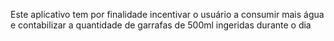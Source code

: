 Este aplicativo tem por finalidade incentivar o usuário a consumir mais água e contabilizar a quantidade de garrafas de 500ml ingeridas durante o dia
